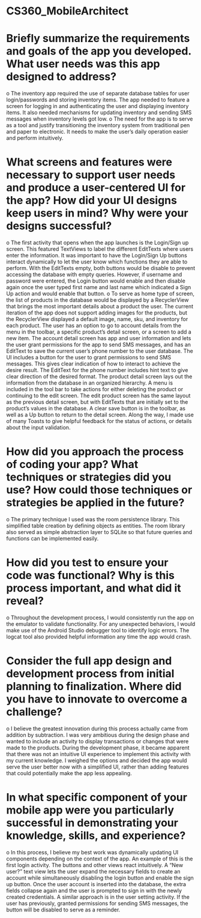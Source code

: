 # CS360_MobileArchitect

# Briefly summarize the requirements and goals of the app you developed. What user needs was this app designed to address?
o	The inventory app required the use of separate database tables for user login/passwords and storing inventory items. The app needed to feature a screen for logging in and authenticating the user and displaying inventory items. It also needed mechanisms for updating inventory and sending SMS messages when inventory levels got low. 
o	The need for the app is to serve as a tool and justify transitioning the inventory system from traditional pen and paper to electronic. It needs to make the user’s daily operation easier and perform intuitively. 
# What screens and features were necessary to support user needs and produce a user-centered UI for the app? How did your UI designs keep users in mind? Why were your designs successful?
o	The first activity that opens when the app launches is the Login/Sign up screen. This featured TextViews to label the different EditTexts where users enter the information. It was important to have the Login/Sign Up buttons interact dynamically to let the user know which functions they are able to perform. With the EditTexts empty, both buttons would be disable to prevent accessing the database with empty queries. However, if username and password were entered, the Login button would enable and then disable again once the user typed first name and last name  which indicated a Sign Up action and would enable that button. 
o	To serve as home type of screen, the list of products in the database would be displayed by a RecyclerView that brings the most important details about a product the user. The current iteration of the app does not support adding images for the products, but the RecyclerView displayed a default image, name, sku, and inventory for each product. The user has an option to go to account details from the menu in the toolbar, a specific product’s detail screen, or a screen to add a new item.
The account detail screen has app and user information and lets the user grant permissions for the app to send SMS messages, and has an EditText to save the current user’s phone number to the user database. The UI includes a button for the user to grant permissions to send SMS messages. This gives clear indication of how to interact to achieve the desire result. The EditText for the phone number includes hint text to give clear direction of the desired format.
The product detail screen lays out the information from the database in an organized hierarchy. A menu is included in the tool bar to take actions for either deleting the product or continuing to the edit screen.
The edit product screen has the same layout as the previous detail screen, but with EditTexts that are initially set to the product’s values in the database. A clear save button is in the toolbar, as well as a Up button to return to the detail screen. 
Along the way, I made use of many Toasts to give helpful feedback for the status of actions, or details about the input validation.
# How did you approach the process of coding your app? What techniques or strategies did you use? How could those techniques or strategies be applied in the future?
o	The primary technique I used was the room persistence library. This simplified table creation by defining objects as entities. The room library also served as simple abstraction layer to SQLite so that future queries and functions can be implemented easily.
# How did you test to ensure your code was functional? Why is this process important, and what did it reveal?
o	Throughout the development process, I would consistently run the app on the emulator to validate functionality. For any unexpected behaviors, I would make use of the Android Studio debugger tool to identify logic errors. The logcat tool also provided helpful information any time the app would crash. 
# Consider the full app design and development process from initial planning to finalization. Where did you have to innovate to overcome a challenge?
o	I believe the greatest innovation during this process actually came from addition by subtraction. I was very ambitious during the design phase and wanted to include an activity to display transactions or changes that were made to the products. During the development phase, it became apparent that there was not an intuitive UI experience to implement this activity with my current knowledge. I weighed the options and decided the app would serve the user better now with a simplified UI, rather than adding features that could potentially make the app less appealing. 
# In what specific component of your mobile app were you particularly successful in demonstrating your knowledge, skills, and experience?
o	In this process, I believe my best work was dynamically updating UI components depending on the context of the app. An example of this is the first login activity. The buttons and other views react intuitively. A “New user?” text view lets the user expand the necessary fields to create an account while simultaneously disabling the login button and enable the sign up button. Once the user account is inserted into the database, the extra fields collapse again and the user is prompted to sign in with the newly created credentials. 
A similar approach is in the user setting activity. If the user has previously, granted permissions for sending SMS messages, the button will be disabled to serve as a reminder.





